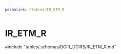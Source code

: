 ```yaml
---
permalink: /tables/IR_ETM_R
---
```

# IR_ETM_R
<!-- SPDX-License-Identifier: MPL-2.0 -->

<!-- ATTENTION : Ne pas supprimer ou modifier la ligne ci-dessous -->
#include "tables/.schemas/DCIR_DCIRS/IR_ETM_R.md"
<!-- ATTENTION : Ne pas supprimer ou modifier la ligne ci-dessus -->
